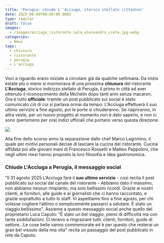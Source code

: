 ```yaml
---
title: 'Perugia: chiude L''Acciuga, storico stellato cittadino'
date: 2025-08-09T00:00:00.000Z
type: regular
draft: false
images:
  - /images/acciuga_ristorante_sala_alessandro_creta.jpg.webp
categories:
  - News
tags:
  - chiusura
  - ristorante
  - perugia
  - L'acciuga
---
```


Voci a riguardo erano iniziate a circolare già da qualche settimana. Da inizio estate più o meno si mormorava di una prossima **chiusura** del ristorante **L'Acciuga**, storico indirizzo stellato di Perugia, il primo in città ad aver ottenuto il riconoscimento della Michelin dopo tanti anni senza macaron. Ora è tutto **ufficiale**: tramite un post pubblicato sui social è stato comunicato ciò di cui si parlava ormai da tempo. L'Acciuga effettuerà il suo ultimo servizio a fine agosto, poi le porte si chiuderanno. Se riapriranno, in altra veste, per un nuovo progetto al momento non è dato saperlo, e non ci sono (perlomeno per ora) indizi ufficiali che portano verso questa direzione.

![](/images/acciuga_sala_cucina_vista_perugia_alessandro_creta.jpg.webp)

Alla fine dello scorso anno la separazione dallo chef Marco Lagrimino, il quale per motivi personali decise di lasciare la cucina del ristorante. Cucina affidata poi alle giovani mani di Francesco Rossetti e Matteo Peppoloni, che negli ultimi mesi hanno proposto la loro filosofia e idea gastronomica.

### Chiude L'Acciuga a Perugia, il messaggio social

"Il 31 agosto 2025 L’Acciuga farà il **suo ultimo servizio** - così recita il post pubblicato sui social dal canale del ristorante - Abbiamo dato il massimo, non abbiamo nessun rimpianto, ma solo bellissimi ricordi. Grazie ai nostri clienti, ai fornitori, alle guide e ai giornalisti che ci hanno raccontato, e grazie soprattutto a tutto lo staff. Vi aspettiamo fino a fine agosto, per chi volesse cogliere l’attimo o semplicemente passarci a salutare. È stato un viaggio bellissimo". Assieme a questo messaggio social anche quello del proprietario Luca Caputo: "È stato un bel viaggio, pieno di difficoltà ma con tante soddisfazioni. Ci tenevo a ringraziare tutti: clienti, fornitori, guide di settore...Le cose belle vanno commemorate ed è per questo che resterai un gran bel vissuto della mia vita" recita un passaggio del post pubblicato in rete da Caputo.
